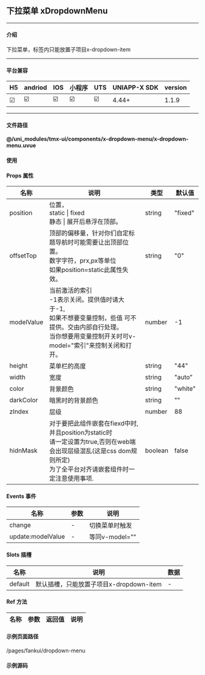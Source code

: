 
## 下拉菜单 xDropdownMenu

***

#### 介绍

下拉菜单，标签内只能放置子项目x-dropdown-item

***

#### 平台兼容

| H5 | andriod | IOS | 小程序 | UTS | UNIAPP-X SDK | version |
| --- | --- | --- | --- | --- | --- | --- |
| ☑ | ☑️ | ☑️ | ☑️ | ☑️ | 4.44+ | 1.1.9 |

***

#### 文件路径

**@/uni_modules/tmx-ui/components/x-dropdown-menu/x-dropdown-menu.uvue**

#### 使用

<x-dropdown-menu></x-dropdown-menu>

#### Props 属性

| 名称 | 说明 | 类型 | 默认值 |
| ------ | ---- | ---- | ---- |
| position | 位置，<br>static \| fixed<br>静态 \| 展开后悬浮在顶部。 | string | "fixed" |
| offsetTop | 顶部的偏移量，针对你们自定标题导航时可能需要让出顶部位置。<br>数字字符，prx,px等单位<br>如果position=static此属性失效。 | string | "0" |
| modelValue | 当前激活的索引<br>-1表示关闭。提供值时请大于-1,<br>如果不想要变量控制，些值 可不提供。交由内部自行处理。<br>当你想要用变量控制开关时可v-model="索引"来控制关闭和打开。 | number | -1 |
| height | 菜单栏的高度 | string | "44" |
| width | 宽度 | string | "auto" |
| color | 背景颜色 | string | "white" |
| darkColor | 暗黑时的背景颜色 | string | "" |
| zIndex | 层级 | number | 88 |
| hidnMask | 对于要把此组件嵌套在fiexd中时,并且position为static时<br>请一定设置为true,否则在web端会出现层级混乱(这是css dom规则所定)<br>为了全平台对齐请嵌套组件时一定注意使用事项. | boolean | false |



#### Events 事件

| 名称 | 参数 | 说明 |
| ------ | ---- | ---- |
| change | - | 切换菜单时触发 |
| update:modelValue | - | 等同v-model="" |


#### Slots 插槽

| 名称 | 说明 | 数据 |
| ------ | ---- | ---- |
| default | 默认插槽，只能放置子项目x-dropdown-item | - |


#### Ref 方法

| 名称 | 参数 | 返回值 | 说明 |
| ------ | ---- | ---- | ---- |


#### 示例页面路径

/pages/fankui/dropdown-menu

#### 示例源码

<template>
	<!-- #ifdef APP -->
	<scroll-view style="flex:1">
	<!-- #endif -->
	<!-- #ifdef MP-WEIXIN -->
	<page-meta :page-style="`background-color:${xThemeConfigBgColor}`">
		<navigation-bar :background-color="xThemeConfigNavBgColor" :front-color="xThemeConfigNavFontColor"></navigation-bar>
	</page-meta>
	<!-- #endif -->

		<x-sheet>
			<x-text font-size="18" class=" text-weight-b mb-8">下拉菜单 dropdownMenu</x-text>
			<x-text color="#999999" >
				提供static和fiexd两种位置方式。内容完全通过插槽自由布局。x-dropdown-menu 中的render="true"后动画会消失
			</x-text>
		</x-sheet>
		<x-dropdown-menu @change="onchange" v-model="activeIndex">
			<x-dropdown-item  title="按销量" key-name="xiaoliang">
				<x-text class="mb-32">因自由度非常高，你可以自由布局最大高度是否滚动内容。</x-text>
				<!-- -1表示关闭 -->
				<x-button @click="activeIndex=-1" :block="true">关闭</x-button>
			</x-dropdown-item>
			<x-dropdown-item :title="menus" key-name="wiff">
				<x-text>自己添加scrollview等实现页脚功能.</x-text>
			</x-dropdown-item>
			<x-dropdown-item title="硬盘容量" key-name="yingpan">
				<x-text>内容层的高度是自动高。不需要额外设置。</x-text>
			</x-dropdown-item>
			<x-dropdown-item title="综合" key-name="zhonghe" :isBtn="true" icon="sort-desc" active-icon="sort-asc">
				<x-text>内容层的高度是自动高。不需要额外设置。</x-text>
			</x-dropdown-item>
		</x-dropdown-menu>


		<x-sheet :margin="['0','24']">
			<x-text font-size="18" class=" text-weight-b ">正文是静态，弹出时，菜单不会置顶在页面顶部。</x-text>
		</x-sheet>

		<x-dropdown-menu position="static">
			<x-dropdown-item title="按距离">
				<x-text>这里由用户自由布局内容，实现逻辑。</x-text>
			</x-dropdown-item>
			<x-dropdown-item title="综合条件">
				<x-text>你还可以实现更多更复杂的功能.</x-text>
			</x-dropdown-item>
			<x-dropdown-item title="所有项目">
				<x-text>完全插槽实现灵活度极高。</x-text>
			</x-dropdown-item>
		</x-dropdown-menu>

	<view style="height:580px"></view>

	<!-- #ifdef APP -->
	</scroll-view>
	<!-- #endif -->
</template>

<script>
	export default {
		data() {
			return {
				activeIndex: -1,
				remove: true,
				menus:"网络类型"
			};
		},
		onLoad() {
		
		},
		methods: {
			onchange(index : number, keyName : string, status : boolean) {
				console.log('当前索引：', index, ';当前项目标识：', keyName, ';当前开关状态：', status)
			}
		},
	}
</script>

<style lang="scss">

</style>
		
